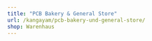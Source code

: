 ```yaml
---
title: "PCB Bakery & General Store"
url: /kangayam/pcb-bakery-und-general-store/
shop: Warenhaus
---
```

